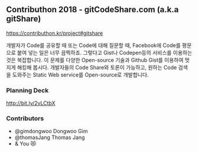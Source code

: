 ## Contributhon 2018 - gitCodeShare.com (a.k.a gitShare)

https://contributhon.kr/project#gitshare

개발자가 Code를 공유할 때 또는 Code에 대해 질문할 때, Facebook에 Code를 평문으로 붙여 넣는 일은 너무 끔찍하죠. 그렇다고 Gist나 Codepen등의 서비스를 이용하는 것은 복잡합니다. 이 문제를 다양한 Open-source 기술과 Github Gist를 이용하여 멋지게 해킹해 봅시다. 개발자들의 Code Share와 토론이 가능하고, 원하는 Code 검색을 도와주는 Static Web service를 Open-source로 개발합니다.

### Planning Deck

http://bit.ly/2vLCtbX

### Contributors

- @gimdongwoo Dongwoo Gim
- @thomasJang Thomas Jang
- & You 😻
